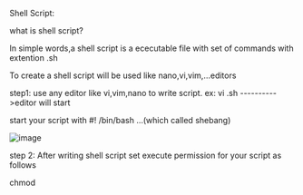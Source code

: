 Shell Script:

what is shell script?

In simple words,a shell script is a ececutable file with set of commands with extention .sh

To create a shell script will be used like nano,vi,vim,...editors

step1: use any editor like vi,vim,nano to write script.
ex: vi <file name>.sh ---------->editor will start  
  
  start your script with #! /bin/bash ...(which called shebang)
  
  
  ![image](https://user-images.githubusercontent.com/85178565/228113098-c35fcb8a-fa5e-43a3-9f1a-3682c1337b40.png)  
    
  
step 2:
  After writing shell script set execute permission for your script as follows
  
 chmod <permission> <script file name>
  chmod 760 <file name>
  
  ![image](https://user-images.githubusercontent.com/85178565/228113407-35d43a4b-99dd-4052-b7ee-2a15eb80c649.png)


  we can add arguments in shell scripting for ex:./<filename> name1 (nj-is argument 1)

  ![image](https://github.com/imtiaz04/Linux-Repo/assets/85178565/2d4e1b5c-9f1f-4f23-a6d8-7a9b7d2033b5)

  below is script
  
#!/bin/bash


filename=$1
echo "Enter the file name"



echo "Checking if $filename exists.."

if [ -f $filename  ]
then

echo "$filename exists" 
else
echo "$filename doesn't exist"
fi
~                                                                                                                                                                                                          
~                   

  
